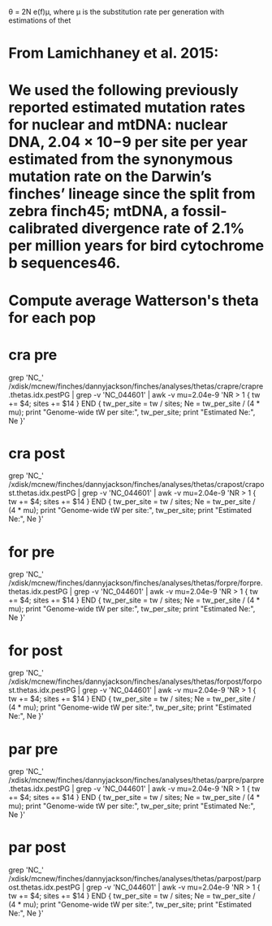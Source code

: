 θ = 2N e(f)μ, where μ is the substitution rate per generation with estimations of thet

# From Lamichhaney et al. 2015:
# We used the following previously reported estimated mutation rates for nuclear and mtDNA: nuclear DNA, 2.04 × 10−9 per site per year estimated from the synonymous mutation rate on the Darwin’s finches’ lineage since the split from zebra finch45; mtDNA, a fossil-calibrated divergence rate of 2.1% per million years for bird cytochrome b sequences46.

# Compute average Watterson's theta for each pop
# cra pre
grep 'NC_' /xdisk/mcnew/finches/dannyjackson/finches/analyses/thetas/crapre/crapre.thetas.idx.pestPG | grep -v 'NC_044601' | awk -v mu=2.04e-9 'NR > 1 { tw += $4; sites += $14 } END {
  tw_per_site = tw / sites;
  Ne = tw_per_site / (4 * mu);
  print "Genome-wide tW per site:", tw_per_site;
  print "Estimated Ne:", Ne
}' 

# cra post
grep 'NC_' /xdisk/mcnew/finches/dannyjackson/finches/analyses/thetas/crapost/crapost.thetas.idx.pestPG | grep -v 'NC_044601' | awk -v mu=2.04e-9 'NR > 1 { tw += $4; sites += $14 } END {
  tw_per_site = tw / sites;
  Ne = tw_per_site / (4 * mu);
  print "Genome-wide tW per site:", tw_per_site;
  print "Estimated Ne:", Ne
}' 

# for pre
grep 'NC_' /xdisk/mcnew/finches/dannyjackson/finches/analyses/thetas/forpre/forpre.thetas.idx.pestPG | grep -v 'NC_044601' | awk -v mu=2.04e-9 'NR > 1 { tw += $4; sites += $14 } END {
  tw_per_site = tw / sites;
  Ne = tw_per_site / (4 * mu);
  print "Genome-wide tW per site:", tw_per_site;
  print "Estimated Ne:", Ne
}' 

# for post
grep 'NC_' /xdisk/mcnew/finches/dannyjackson/finches/analyses/thetas/forpost/forpost.thetas.idx.pestPG | grep -v 'NC_044601' | awk -v mu=2.04e-9 'NR > 1 { tw += $4; sites += $14 } END {
  tw_per_site = tw / sites;
  Ne = tw_per_site / (4 * mu);
  print "Genome-wide tW per site:", tw_per_site;
  print "Estimated Ne:", Ne
}' 

# par pre
grep 'NC_' /xdisk/mcnew/finches/dannyjackson/finches/analyses/thetas/parpre/parpre.thetas.idx.pestPG | grep -v 'NC_044601' | awk -v mu=2.04e-9 'NR > 1 { tw += $4; sites += $14 } END {
  tw_per_site = tw / sites;
  Ne = tw_per_site / (4 * mu);
  print "Genome-wide tW per site:", tw_per_site;
  print "Estimated Ne:", Ne
}' 

# par post
grep 'NC_' /xdisk/mcnew/finches/dannyjackson/finches/analyses/thetas/parpost/parpost.thetas.idx.pestPG | grep -v 'NC_044601' | awk -v mu=2.04e-9 'NR > 1 { tw += $4; sites += $14 } END {
  tw_per_site = tw / sites;
  Ne = tw_per_site / (4 * mu);
  print "Genome-wide tW per site:", tw_per_site;
  print "Estimated Ne:", Ne
}' 
